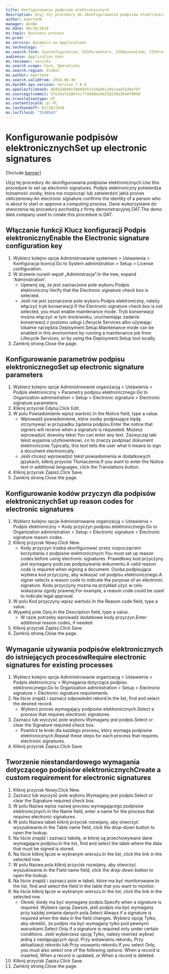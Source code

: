 ```yaml
---
title: Konfigurowanie podpisów elektronicznych
description: Użyj tej procedury do skonfigurowania podpisów elektronicznych.
author: maertenm
manager: AnnBe
ms.date: 08/29/2018
ms.topic: business-process
ms.prod: ''
ms.service: dynamics-ax-applications
ms.technology: ''
ms.search.form: SysConfiguration, SIGParameters, SIGReasonCode, SIGProcSetup
audience: Application User
ms.reviewer: sericks
ms.search.scope: Core, Operations
ms.search.region: Global
ms.author: maertenm
ms.search.validFrom: 2016-06-30
ms.dyn365.ops.version: Version 7.0.0
ms.openlocfilehash: 0b8b248481f04856fe15dadbc245caae5330ef8f
ms.sourcegitcommit: 57e1dafa186fec77ddd8ba9425d238e36e0f0998
ms.translationtype: HT
ms.contentlocale: pl-PL
ms.lasthandoff: 03/18/2020
ms.locfileid: "3140543"
---
```

# <a name="set-up-electronic-signatures"></a><span data-ttu-id="62f41-103">Konfigurowanie podpisów elektronicznych</span><span class="sxs-lookup"><span data-stu-id="62f41-103">Set up electronic signatures</span></span>

[!include [banner](../../includes/banner.md)]

<span data-ttu-id="62f41-104">Użyj tej procedury do skonfigurowania podpisów elektronicznych.</span><span class="sxs-lookup"><span data-stu-id="62f41-104">Use this procedure to set up electronic signatures.</span></span> <span data-ttu-id="62f41-105">Podpis elektroniczny potwierdza tożsamość osoby, która ma rozpocząć lub zatwierdzić jakiś proces obliczeniowy.</span><span class="sxs-lookup"><span data-stu-id="62f41-105">An electronic signature confirms the identity of a person who is about to start or approve a computing process.</span></span> <span data-ttu-id="62f41-106">Dane wykorzystane do stworzenia tej procedury pochodzą z firmy demonstracyjnej DAT.</span><span class="sxs-lookup"><span data-stu-id="62f41-106">The demo data company used to create this procedure is DAT.</span></span>


## <a name="enable-the-electronic-signature-configuration-key"></a><span data-ttu-id="62f41-107">Włączanie funkcji Klucz konfiguracji Podpis elektroniczny</span><span class="sxs-lookup"><span data-stu-id="62f41-107">Enable the Electronic signature configuration key</span></span>
1. <span data-ttu-id="62f41-108">Wybierz kolejno opcje Administrowanie systemem > Ustawienia > Konfiguracja licencji.</span><span class="sxs-lookup"><span data-stu-id="62f41-108">Go to System administration > Setup > License configuration.</span></span>
2. <span data-ttu-id="62f41-109">W drzewie rozwiń węzeł „Administracja”.</span><span class="sxs-lookup"><span data-stu-id="62f41-109">In the tree, expand 'Administration'.</span></span>
    * <span data-ttu-id="62f41-110">Upewnij się, że jest zaznaczone pole wyboru Podpis elektroniczny.</span><span class="sxs-lookup"><span data-stu-id="62f41-110">Verify that the Electronic signature check box is selected.</span></span>  
    * <span data-ttu-id="62f41-111">Jeśli nie jest zaznaczone pole wyboru Podpis elektroniczny, należy włączyć tryb konserwacji.</span><span class="sxs-lookup"><span data-stu-id="62f41-111">If the Electronic signature check box is not selected, you must enable maintenance mode.</span></span> <span data-ttu-id="62f41-112">Tryb konserwacji można włączyć w tym środowisku, uruchamiając zadanie konserwacji z poziomu usługi Lifecycle Services albo używając lokalnie narzędzia Deployment.Setup.</span><span class="sxs-lookup"><span data-stu-id="62f41-112">Maintenance mode can be enabled in this environment by running a maintenance job from Lifecycle Services, or by using the Deployment.Setup tool locally.</span></span>  
3. <span data-ttu-id="62f41-113">Zamknij stronę.</span><span class="sxs-lookup"><span data-stu-id="62f41-113">Close the page.</span></span>

## <a name="set-up-electronic-signature-parameters"></a><span data-ttu-id="62f41-114">Konfigurowanie parametrów podpisu elektronicznego</span><span class="sxs-lookup"><span data-stu-id="62f41-114">Set up electronic signature parameters</span></span>
1. <span data-ttu-id="62f41-115">Wybierz kolejno opcje Administrowanie organizacją > Ustawienia > Podpis elektroniczny > Parametry podpisu elektronicznego.</span><span class="sxs-lookup"><span data-stu-id="62f41-115">Go to Organization administration > Setup > Electronic signature > Electronic signature parameters.</span></span>
2. <span data-ttu-id="62f41-116">Kliknij przycisk Edytuj.</span><span class="sxs-lookup"><span data-stu-id="62f41-116">Click Edit.</span></span>
3. <span data-ttu-id="62f41-117">W polu Powiadomienie wpisz wartość.</span><span class="sxs-lookup"><span data-stu-id="62f41-117">In the Notice field, type a value.</span></span>
    * <span data-ttu-id="62f41-118">Wprowadź powiadomienie, które osoby podpisujące będą otrzymywać w przypadku żądania podpisu.</span><span class="sxs-lookup"><span data-stu-id="62f41-118">Enter the notice that signers will receive when a signature is requested.</span></span> <span data-ttu-id="62f41-119">Możesz wprowadzić dowolny tekst.</span><span class="sxs-lookup"><span data-stu-id="62f41-119">You can enter any text.</span></span> <span data-ttu-id="62f41-120">Zazwyczaj taki tekst wyjaśnia użytkownikowi, co to znaczy podpisać dokument elektronicznie.</span><span class="sxs-lookup"><span data-stu-id="62f41-120">Typically, this text tells the user what it means to sign a document electronically.</span></span>  
    * <span data-ttu-id="62f41-121">Jeśli chcesz wprowadzić tekst powiadomienia w dodatkowych językach, kliknij przycisk Tłumaczenia.</span><span class="sxs-lookup"><span data-stu-id="62f41-121">If you want to enter the Notice text in additional languages, click the Translations button.</span></span>  
4. <span data-ttu-id="62f41-122">Kliknij przycisk Zapisz.</span><span class="sxs-lookup"><span data-stu-id="62f41-122">Click Save.</span></span>
5. <span data-ttu-id="62f41-123">Zamknij stronę.</span><span class="sxs-lookup"><span data-stu-id="62f41-123">Close the page.</span></span>

## <a name="set-up-reason-codes-for-electronic-signatures"></a><span data-ttu-id="62f41-124">Konfigurowanie kodów przyczyn dla podpisów elektronicznych</span><span class="sxs-lookup"><span data-stu-id="62f41-124">Set up reason codes for electronic signatures</span></span>
1. <span data-ttu-id="62f41-125">Wybierz kolejno opcje Administrowanie organizacją > Ustawienia > Podpis elektroniczny > Kody przyczyn podpisu elektronicznego.</span><span class="sxs-lookup"><span data-stu-id="62f41-125">Go to Organization administration > Setup > Electronic signature > Electronic signature reason codes.</span></span>
2. <span data-ttu-id="62f41-126">Kliknij przycisk Nowy.</span><span class="sxs-lookup"><span data-stu-id="62f41-126">Click New.</span></span>
    * <span data-ttu-id="62f41-127">Kody przyczyn trzeba skonfigurować przez rozpoczęciem korzystania z podpisów elektronicznych.</span><span class="sxs-lookup"><span data-stu-id="62f41-127">You must set up reason codes before using electronic signatures.</span></span> <span data-ttu-id="62f41-128">Prawidłowy kod przyczyny jest wymagany podczas podpisywania dokumentu.</span><span class="sxs-lookup"><span data-stu-id="62f41-128">A valid reason code is required when signing a document.</span></span>     <span data-ttu-id="62f41-129">Osoba podpisująca wybiera kod przyczyny, aby wskazać cel podpisu elektronicznego.</span><span class="sxs-lookup"><span data-stu-id="62f41-129">A signer selects a reason code to indicate the purpose of an electronic signature.</span></span> <span data-ttu-id="62f41-130">Kodu przyczyny można na przykład użyć w celu wskazania zgody prawnej.</span><span class="sxs-lookup"><span data-stu-id="62f41-130">For example, a reason code could be used to indicate legal approval.</span></span>  
3. <span data-ttu-id="62f41-131">W polu Kod przyczyny wpisz wartość.</span><span class="sxs-lookup"><span data-stu-id="62f41-131">In the Reason code field, type a value.</span></span>
4. <span data-ttu-id="62f41-132">Wypełnij pole Opis.</span><span class="sxs-lookup"><span data-stu-id="62f41-132">In the Description field, type a value.</span></span>
    * <span data-ttu-id="62f41-133">W razie potrzeby wprowadź dodatkowe kody przyczyn.</span><span class="sxs-lookup"><span data-stu-id="62f41-133">Enter additional reason codes, if needed.</span></span>  
5. <span data-ttu-id="62f41-134">Kliknij przycisk Zapisz.</span><span class="sxs-lookup"><span data-stu-id="62f41-134">Click Save.</span></span>
6. <span data-ttu-id="62f41-135">Zamknij stronę.</span><span class="sxs-lookup"><span data-stu-id="62f41-135">Close the page.</span></span>

## <a name="require-electronic-signatures-for-existing-processes"></a><span data-ttu-id="62f41-136">Wymaganie używania podpisów elektronicznych do istniejących procesów</span><span class="sxs-lookup"><span data-stu-id="62f41-136">Require electronic signatures for existing processes</span></span>
1. <span data-ttu-id="62f41-137">Wybierz kolejno opcje Administrowanie organizacją > Ustawienia > Podpis elektroniczny > Wymagania dotyczące podpisu elektronicznego.</span><span class="sxs-lookup"><span data-stu-id="62f41-137">Go to Organization administration > Setup > Electronic signature > Electronic signature requirements.</span></span>
2. <span data-ttu-id="62f41-138">Na liście znajdź i zaznacz odpowiedni rekord.</span><span class="sxs-lookup"><span data-stu-id="62f41-138">In the list, find and select the desired record.</span></span>
    * <span data-ttu-id="62f41-139">Wybierz proces wymagający podpisów elektronicznych.</span><span class="sxs-lookup"><span data-stu-id="62f41-139">Select a process that requires electronic signatures.</span></span>  
3. <span data-ttu-id="62f41-140">Zaznacz lub wyczyść pole wyboru Wymagany jest podpis.</span><span class="sxs-lookup"><span data-stu-id="62f41-140">Select or clear the Signature required check box.</span></span>
    * <span data-ttu-id="62f41-141">Powtórz te kroki dla każdego procesu, który wymaga podpisów elektronicznych.</span><span class="sxs-lookup"><span data-stu-id="62f41-141">Repeat these steps for each process that requires electronic signatures.</span></span>  
4. <span data-ttu-id="62f41-142">Kliknij przycisk Zapisz.</span><span class="sxs-lookup"><span data-stu-id="62f41-142">Click Save.</span></span>

## <a name="create-a-custom-requirement-for-electronic-signatures"></a><span data-ttu-id="62f41-143">Tworzenie niestandardowego wymagania dotyczącego podpisów elektronicznych</span><span class="sxs-lookup"><span data-stu-id="62f41-143">Create a custom requirement for electronic signatures</span></span>
1. <span data-ttu-id="62f41-144">Kliknij przycisk Nowy.</span><span class="sxs-lookup"><span data-stu-id="62f41-144">Click New.</span></span>
2. <span data-ttu-id="62f41-145">Zaznacz lub wyczyść pole wyboru Wymagany jest podpis.</span><span class="sxs-lookup"><span data-stu-id="62f41-145">Select or clear the Signature required check box.</span></span>
3. <span data-ttu-id="62f41-146">W polu Nazwa wpisz nazwę procesu wymagającego podpisów elektronicznych.</span><span class="sxs-lookup"><span data-stu-id="62f41-146">In the Name field, enter a name for the process that requires electronic signatures.</span></span>
4. <span data-ttu-id="62f41-147">W polu Nazwa tabeli kliknij przycisk rozwijany, aby otworzyć wyszukiwanie.</span><span class="sxs-lookup"><span data-stu-id="62f41-147">In the Table name field, click the drop-down button to open the lookup.</span></span>
5. <span data-ttu-id="62f41-148">Na liście znajdź i zaznacz tabelę, w której są przechowywane dane wymagające podpisu.</span><span class="sxs-lookup"><span data-stu-id="62f41-148">In the list, find and select the table where the data that must be signed is stored.</span></span>
6. <span data-ttu-id="62f41-149">Na liście kliknij łącze w wybranym wierszu.</span><span class="sxs-lookup"><span data-stu-id="62f41-149">In the list, click the link in the selected row.</span></span>
7. <span data-ttu-id="62f41-150">W polu Nazwa pola kliknij przycisk rozwijany, aby otworzyć wyszukiwanie.</span><span class="sxs-lookup"><span data-stu-id="62f41-150">In the Field name field, click the drop-down button to open the lookup.</span></span>
8. <span data-ttu-id="62f41-151">Na liście znajdź i zaznacz pole w tabeli, które ma być monitorowane.</span><span class="sxs-lookup"><span data-stu-id="62f41-151">In the list, find and select the field in the table that you want to monitor.</span></span>
9. <span data-ttu-id="62f41-152">Na liście kliknij łącze w wybranym wierszu.</span><span class="sxs-lookup"><span data-stu-id="62f41-152">In the list, click the link in the selected row.</span></span>
    * <span data-ttu-id="62f41-153">Określ, kiedy ma być wymagany podpis.</span><span class="sxs-lookup"><span data-stu-id="62f41-153">Specify when a signature is required.</span></span>     <span data-ttu-id="62f41-154">Wybierz opcję Zawsze, jeśli podpis ma być wymagany przy każdej zmianie danych pola.</span><span class="sxs-lookup"><span data-stu-id="62f41-154">Select Always if a signature is required when the data in the field changes.</span></span>     <span data-ttu-id="62f41-155">Wybierz opcję Tylko, aby określić, że podpis ma być wymagany tylko pod pewnymi warunkami.</span><span class="sxs-lookup"><span data-stu-id="62f41-155">Select Only if a signature is required only under certain conditions.</span></span> <span data-ttu-id="62f41-156">Jeśli wybierzesz opcję Tylko, należy również wybrać jedną z następujących opcji: Przy wstawianiu rekordu, Przy aktualizacji rekordu lub Przy usuwaniu rekordu.</span><span class="sxs-lookup"><span data-stu-id="62f41-156">If you select Only, you must also select one of the following options: When a record is inserted, When a record is updated, or When a record is deleted.</span></span>  
10. <span data-ttu-id="62f41-157">Kliknij przycisk Zapisz.</span><span class="sxs-lookup"><span data-stu-id="62f41-157">Click Save.</span></span>
11. <span data-ttu-id="62f41-158">Zamknij stronę.</span><span class="sxs-lookup"><span data-stu-id="62f41-158">Close the page.</span></span>

